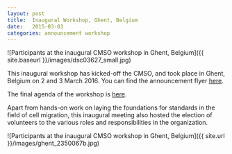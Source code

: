 ```yaml
---
layout: post
title:  Inaugural Workshop, Ghent, Belgium
date:   2015-03-03
categories: announcement workshop
---
```


![Participants at the inaugural CMSO workshop in Ghent, Belgium]({{ site.baseurl }}/images/dsc03627_small.jpg)

This inaugural workshop has kicked-off the CMSO, and took place in Ghent, Belgium on 2 and 3 March 2016. You can find the announcement flyer
[here](/downloads/cmso_workshop_flyer.pdf).

The final agenda of the workshop is [here](/downloads/cmso_workshop_agenda_20160302_03.pdf).

Apart from hands-on work on laying the foundations for standards in the field of cell migration, this inaugural meeting also hosted the election of volunteers to the various roles and responsibilities in the organization.


![Participants at the inaugural CMSO workshop in Ghent, Belgium]({{ site.url }}/images/ghent_2350067b.jpg)